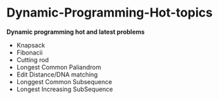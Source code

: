 # Dynamic-Programming-Hot-topics

<b>Dynamic programming hot and latest problems</b>

- Knapsack
- Fibonacii
- Cutting rod
- Longest Common Paliandrom
- Edit Distance/DNA matching
- Longgest Common Subsequence
- Longest Increasing SubSequence

